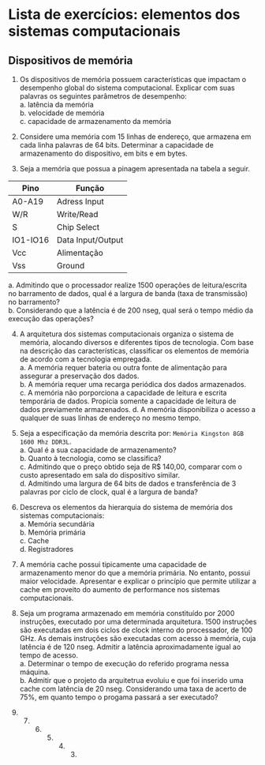 # Lista de exercícios: elementos dos sistemas computacionais
## Dispositivos de memória

1. Os dispositivos de memória possuem características que impactam o desempenho global do sistema computacional.
Explicar com suas palavras os seguintes parâmetros de desempenho:  
a. latência da memória  
b. velocidade de memória  
c. capacidade de armazenamento da memória

2. Considere uma memória com 15 linhas de endereço, que armazena em cada linha palavras de 64 bits.
Determinar a capacidade de armazenamento do dispositivo, em bits e em bytes.

3. Seja a memória que possua a pinagem apresentada na tabela a seguir.

| Pino | Função |
| ---- | ------ |
| A0-A19 | Adress Input |
| W/R | Write/Read |
| S | Chip Select |
| IO1-IO16 | Data Input/Output |
| Vcc | Alimentação |
| Vss | Ground |

a. Admitindo que o processador realize 1500 operações de leitura/escrita no barramento de dados, qual é a largura de banda
(taxa de transmissão) no barramento?  
b. Considerando que a latência é de 200 nseg, qual será o tempo médio da execução das operações?

4. A arquitetura dos sistemas computacionais organiza o sistema de memória, alocando diversos e diferentes tipos de tecnologia.
Com base na descrição das características, classificar os elementos de memória de acordo com a tecnologia empregada.  
a. A memória requer bateria ou outra fonte de alimentação para assegurar a preservação dos dados.  
b. A memória requer uma recarga periódica dos dados armazenados.  
c. A memória não porporciona a capacidade de leitura e escrita temporária de dados. Propicia somente a capacidade de leitura de dados previamente armazenados.
d. A memória disponibiliza o acesso a qualquer de suas linhas de endereço no mesmo tempo.

5. Seja a especificação da memória descrita por: `Memória Kingston 8GB 1600 Mhz DDR3L`.  
a. Qual é a sua capacidade de armazenamento?  
b. Quanto à tecnologia, como se classifica?  
c. Admitindo que o preço obtido seja de R$ 140,00, comparar com o custo apresentado em sala do dispositivo similar.  
d. Admitindo uma largura de 64 bits de dados e transferência de 3 palavras por ciclo de clock, qual é a largura de banda?

6. Descreva os elementos da hierarquia do sistema de memória dos sistemas computacionais:  
a. Memória secundária  
b. Memória primária  
c. Cache  
d. Registradores

7. A memória cache possui tipicamente uma capacidade de armazenamento menor do que a memória primária.
No entanto, possui maior velocidade.
Apresentar e explicar o princípio que permite utilizar a cache em proveito do aumento de performance nos sistemas computacionais.

8. Seja um programa armazenado em memória constituído por 2000 instruções, executado por uma determinada arquitetura.
1500 instruções são executadas em dois ciclos de clock interno do processador, de 100 GHz.
As demais instruções são executadas com acesso à memória, cuja latência é de 120 nseg. Admitir a latência aproximadamente igual ao tempo de acesso.  
a. Determinar o tempo de execução do referido programa nessa máquina.  
b. Admitir que o projeto da arquitetrua evoluiu e que foi inserido uma cache com latência de 20 nseg.
Considerando uma taxa de acerto de 75%, em quanto tempo o progama passará a ser executado?


9. 7. 6. 5. 4. 3. 
